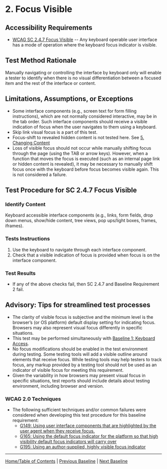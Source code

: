 # 2. Focus Visible

Accessibility Requirements
--------------------------
-   [WCAG SC 2.4.7 Focus Visible](https://www.w3.org/TR/UNDERSTANDING-WCAG20/navigation-mechanisms-focus-visible.html) -- Any keyboard operable user interface has a mode of operation where the keyboard focus indicator is visible.

Test Method Rationale
---------------------
Manually navigating or controlling the interface by keyboard only will enable a tester to identify when there is no visual differentiation between a focused item and the rest of the interface or content.

Limitations, Assumptions, or Exceptions
---------------------------------------
-   Some interface components (e.g., screen text for form filling instructions), which are not normally considered interactive, may be in the tab order. Such interface components should receive a visible indication of focus when the user navigates to them using a keyboard.
-   Skip link visual focus is a part of this test.
-   Focus-shift to revealed hidden content is not tested here. See [5. Changing Content](05Changing.md)
-   Loss of visible focus should not occur while manually shifting focus through the page (using the TAB or arrow keys). However, when a function that moves the focus is executed (such as an internal page link or hidden content is revealed), it may be necessary to manually shift focus once with the keyboard before focus becomes visible again. This is not considered a failure.

Test Procedure for SC 2.4.7 Focus Visible
-----------------------------------------

### Identify Content

Keyboard accessible interface components (e.g., links, form fields, drop down menus, show/hide content, tree views, pop ups/light boxes, frames, iframes).

### Tests Instructions
1.  Use the keyboard to navigate through each interface component.
2.  Check that a visible indication of focus is provided when focus is on the interface component.

### Test Results
-   If any of the above checks fail, then SC 2.4.7 and Baseline Requirement 2 fail.

Advisory: Tips for streamlined test processes
---------------------------------------------
-   The clarity of visible focus is subjective and the minimum level is the browser’s (or OS platform) default display setting for indicating focus. Browsers may also represent visual focus differently in specific situations.
-   This test may be performed simultaneously with [Baseline 1: Keyboard Access](https://github.com/Section508Coordinators/ICTTestingBaseline/blob/master/docs/01Keyboard).
-   No focus modifications should be enabled in the test environment during testing. Some testing tools will add a visible outline around elements that receive focus. While testing tools may help testers to track focus, any markup provided by a testing tool should not be used as an indicator of visible focus for meeting this requirement.
-   Given the variability in how browsers may present visual focus in specific situations, test reports should include details about testing environment, including browser and version.

### WCAG 2.0 Techniques
-   The following sufficient techniques and/or common failures were considered when developing this test procedure for this baseline requirement:
    -   [G149: Using user interface components that are highlighted by the user agent when they receive focus.](http://www.w3.org/TR/WCAG20-TECHS/G149.html)
    -   [G165: Using the default focus indicator for the platform so that high visibility default focus indicators will carry over](https://www.w3.org/TR/WCAG20-TECHS/G165.html)
    -   [G195: Using an author-supplied, highly visible focus indicator](https://www.w3.org/TR/WCAG20-TECHS/G195.html)

----------------------------------------
[Home/Table of Contents](index.md) | [Previous Baseline](01Keyboard.md) | [Next Baseline](03FocusOrder.md)
